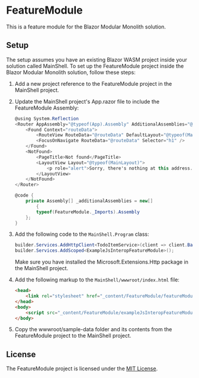 # FeatureModule

This is a feature module for the Blazor Modular Monolith solution.

## Setup

The setup assumes you have an existing Blazor WASM project inside your solution called MainShell.
To set up the FeatureModule project inside the Blazor Modular Monolith solution, follow these steps:

1. Add a new project reference to the FeatureModule project in the MainShell project.
2. Update the MainShell project's App.razor file to include the FeatureModule Assembly:
	```csharp
	@using System.Reflection
	<Router AppAssembly="@typeof(App).Assembly" AdditionalAssemblies="@_additionalAssemblies">
		<Found Context="routeData">
			<RouteView RouteData="@routeData" DefaultLayout="@typeof(MainLayout)" />
			<FocusOnNavigate RouteData="@routeData" Selector="h1" />
		</Found>
		<NotFound>
			<PageTitle>Not found</PageTitle>
			<LayoutView Layout="@typeof(MainLayout)">
				<p role="alert">Sorry, there's nothing at this address.</p>
			</LayoutView>
		</NotFound>
	</Router>

	@code {
		private Assembly[] _additionalAssemblies = new[]
			{
			typeof(FeatureModule._Imports).Assembly
		};
	}
	```
3. Add the following code to the `MainShell.Program` class:
	```csharp
	builder.Services.AddHttpClient<TodoItemService>(client => client.BaseAddress = new Uri(builder.HostEnvironment.BaseAddress));
	builder.Services.AddScoped<ExampleJsInteropFeatureModule>();
	```
	Make sure you have installed the Microsoft.Extensions.Http package in the MainShell project.

4. Add the following markup to the `MainShell/wwwroot/index.html` file:
	```html
	<head>
		<link rel="stylesheet" href="_content/FeatureModule/featureModule.css"/>
	</head>
	<body>
		<script src="_content/FeatureModule/exampleJsInteropFeatureModule.js"></script>
	</body>
	```
5. Copy the wwwroot/sample-data folder and its contents from the FeatureModule project to the MainShell project.


## License

The FeatureModule project is licensed under the [MIT License](LICENSE).
